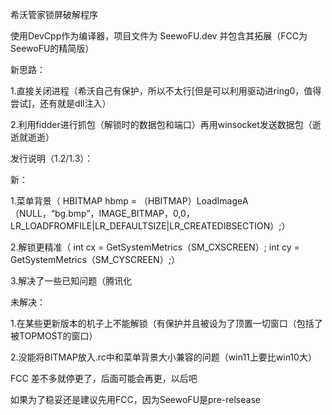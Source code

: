 希沃管家锁屏破解程序

使用DevCpp作为编译器，项目文件为 SeewoFU.dev 并包含其拓展（FCC为SeewoFU的精简版）

新思路：

1.直接关闭进程（希沃自己有保护，所以不太行[但是可以利用驱动进ring0，值得尝试]，还有就是dll注入）

2.利用fidder进行抓包（解锁时的数据包和端口）再用winsocket发送数据包（逝逝就逝逝）

发行说明（1.2/1.3）：

新：

1.菜单背景（ HBITMAP hbmp = （HBITMAP）LoadImageA（NULL，“bg.bmp”，IMAGE_BITMAP，0,0，LR_LOADFROMFILE|LR_DEFAULTSIZE|LR_CREATEDIBSECTION）;）

2.解锁更精准（ int cx = GetSystemMetrics（SM_CXSCREEN）;
int cy = GetSystemMetrics（SM_CYSCREEN）;）

3.解决了一些已知问题（腾讯化

未解决：

1.在某些更新版本的机子上不能解锁（有保护并且被设为了顶置一切窗口（包括了被TOPMOST的窗口）

2.没能将BITMAP放入.rc中和菜单背景大小兼容的问题（win11上要比win10大）

FCC 差不多就停更了，后面可能会再更，以后吧

如果为了稳妥还是建议先用FCC，因为SeewoFU是pre-relsease
